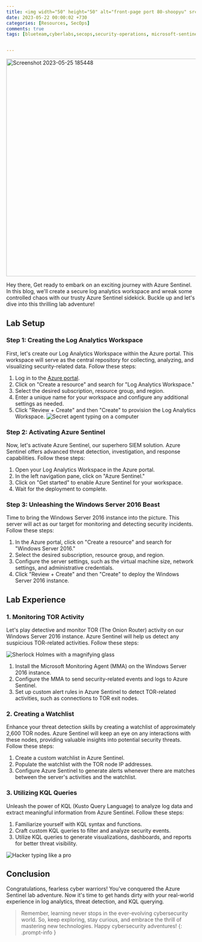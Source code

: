 ```yaml
---
title: <img width="50" height="50" alt="front-page port 80-shoopyu" src="https://github.com/thelocalh0st/thelocalh0st.github.io/assets/125783410/815f8770-7340-4e1f-8abc-cc5c7fb09c89">Unleashing Azure Sentinel A thrilling lab Adventure🛡️
date: 2023-05-22 00:00:02 +730
categories: [Resources, SecOps]
comments: true
tags: [blueteam,cyberlabs,secops,security-operations, microsoft-sentinel, siem, threat-hunting] # TAG names should always be lowercase


---
```

<img width="577" alt="Screenshot 2023-05-25 185448" src="https://github.com/thelocalh0st/thelocalh0st.github.io/assets/125783410/b25dddf1-9b17-4a35-a38b-9b6468944f46">

Hey there,  Get ready to embark on an exciting journey with Azure Sentinel. In this blog, we'll create a secure log analytics workspace and wreak some controlled chaos with our trusty Azure Sentinel sidekick. Buckle up and let's dive into this thrilling lab adventure!

## Lab Setup

### Step 1: Creating the Log Analytics Workspace

First, let's create our Log Analytics Workspace within the Azure portal. This workspace will serve as the central repository for collecting, analyzing, and visualizing security-related data. Follow these steps:

1. Log in to the [Azure portal](https://portal.azure.com).
2. Click on "Create a resource" and search for "Log Analytics Workspace."
3. Select the desired subscription, resource group, and region.
4. Enter a unique name for your workspace and configure any additional settings as needed.
5. Click "Review + Create" and then "Create" to provision the Log Analytics Workspace.
![Secret agent typing on a computer](https://media.giphy.com/media/9GIE4bg4EV7UYFeP5B/giphy.gif)


### Step 2: Activating Azure Sentinel

Now, let's activate Azure Sentinel, our superhero SIEM solution. Azure Sentinel offers advanced threat detection, investigation, and response capabilities. Follow these steps:

1. Open your Log Analytics Workspace in the Azure portal.
2. In the left navigation pane, click on "Azure Sentinel."
3. Click on "Get started" to enable Azure Sentinel for your workspace.
4. Wait for the deployment to complete.

### Step 3: Unleashing the Windows Server 2016 Beast

Time to bring the Windows Server 2016 instance into the picture. This server will act as our target for monitoring and detecting security incidents. Follow these steps:

1. In the Azure portal, click on "Create a resource" and search for "Windows Server 2016."
2. Select the desired subscription, resource group, and region.
3. Configure the server settings, such as the virtual machine size, network settings, and administrative credentials.
4. Click "Review + Create" and then "Create" to deploy the Windows Server 2016 instance.



## Lab Experience

### 1. Monitoring TOR Activity

Let's play detective and monitor TOR (The Onion Router) activity on our Windows Server 2016 instance. Azure Sentinel will help us detect any suspicious TOR-related activities. Follow these steps:

![Sherlock Holmes with a magnifying glass](https://media.giphy.com/media/3o6Ztf4ZfqvUcEwRDW/giphy.gif)

1. Install the Microsoft Monitoring Agent (MMA) on the Windows Server 2016 instance.
2. Configure the MMA to send security-related events and logs to Azure Sentinel.
3. Set up custom alert rules in Azure Sentinel to detect TOR-related activities, such as connections to TOR exit nodes.

### 2. Creating a Watchlist

Enhance your threat detection skills by creating a watchlist of approximately 2,600 TOR nodes. Azure Sentinel will keep an eye on any interactions with these nodes, providing valuable insights into potential security threats. Follow these steps:

1. Create a custom watchlist in Azure Sentinel.
2. Populate the watchlist with the TOR node IP addresses.
3. Configure Azure Sentinel to generate alerts whenever there are matches between the server's activities and the watchlist.

### 3. Utilizing KQL Queries

Unleash the power of KQL (Kusto Query Language) to analyze log data and extract meaningful information from Azure Sentinel. Follow these steps:

1. Familiarize yourself with KQL syntax and functions.
2. Craft custom KQL queries to filter and analyze security events.
3. Utilize KQL queries to generate visualizations, dashboards, and reports for better threat visibility.


![Hacker typing like a pro](https://media.giphy.com/media/BcJ2KvJf9H7vYifeIE/giphy.gif)
## Conclusion

Congratulations, fearless cyber warriors! You've conquered the Azure Sentinel lab adventure. Now it's time to get hands dirty  with your real-world experience in log analytics, threat detection, and KQL querying.

>Remember, learning never stops in the ever-evolving cybersecurity world. So, keep exploring, stay curious, and embrace the thrill of mastering new technologies. Happy cybersecurity adventures!
{: .prompt-info }
